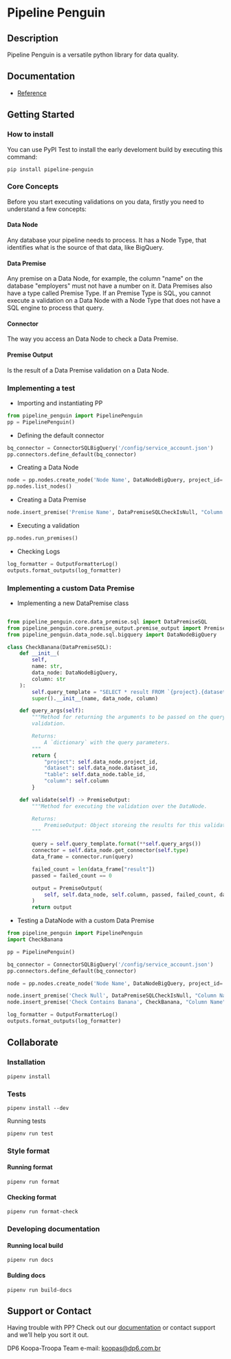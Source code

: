 # Pipeline Penguin
## Description

Pipeline Penguin is a versatile python library for data quality.

## Documentation

- [Reference](https://dp6.github.io/pipeline-penguin/pipeline_penguin.html)

## Getting Started

### How to install

You can use PyPI Test to install the early develoment build by executing this command:

```
pip install pipeline-penguin
```

### Core Concepts

Before you start executing validations on you data, firstly you need to understand a few concepts:

#### Data Node
Any database your pipeline needs to process. It has a Node Type, that identifies what is the source of that data, like BigQuery. 

#### Data Premise
Any premise on a Data Node, for example, the column "name" on the database "employers" must not have a number on it. Data Premises also have a type called Premise Type. If an Premise Type is SQL, you cannot execute a validation on a Data Node with a Node Type that does not have a SQL engine to process that query.

#### Connector
The way you access an Data Node to check a Data Premise. 

#### Premise Output
Is the result of a Data Premise validation on a Data Node.

### Implementing a test

- Importing and instantiating PP

```python
from pipeline_penguin import PipelinePenguin
pp = PipelinePenguin()
```

- Defining the default connector

```python
bq_connector = ConnectorSQLBigQuery('/config/service_account.json')
pp.connectors.define_default(bq_connector)
```

- Creating a Data Node

```python
node = pp.nodes.create_node('Node Name', DataNodeBigQuery, project_id='example', dataset_id='example', table_id='example')
pp.nodes.list_nodes()
```

- Creating a Data Premise

```python
node.insert_premise('Premise Name', DataPremiseSQLCheckIsNull, "Column Name")
```

- Executing a validation

```python
pp.nodes.run_premises()
```

- Checking Logs

```python
log_formatter = OutputFormatterLog()
outputs.format_outputs(log_formatter)
```

### Implementing a custom Data Premise

- Implementing a new DataPremise class

```python

from pipeline_penguin.core.data_premise.sql import DataPremiseSQL
from pipeline_penguin.core.premise_output.premise_output import PremiseOutput
from pipeline_penguin.data_node.sql.bigquery import DataNodeBigQuery

class CheckBanana(DataPremiseSQL):
    def __init__(
        self,
        name: str,
        data_node: DataNodeBigQuery,
        column: str
    ):
        self.query_template = "SELECT * result FROM `{project}.{dataset}.{table}` WHERE LOWER({column}) = 'banana')"
        super().__init__(name, data_node, column)

    def query_args(self):
        """Method for returning the arguments to be passed on the query template of this
        validation.

        Returns:
            A `dictionary` with the query parameters.
        """
        return {
            "project": self.data_node.project_id,
            "dataset": self.data_node.dataset_id,
            "table": self.data_node.table_id,
            "column": self.column
        }

    def validate(self) -> PremiseOutput:
        """Method for executing the validation over the DataNode.

        Returns:
            PremiseOutput: Object storeing the results for this validation.
        """

        query = self.query_template.format(**self.query_args())
        connector = self.data_node.get_connector(self.type)
        data_frame = connector.run(query)

        failed_count = len(data_frame["result"])
        passed = failed_count == 0

        output = PremiseOutput(
            self, self.data_node, self.column, passed, failed_count, data_frame
        )
        return output
```

- Testing a DataNode with a custom Data Premise

```python
from pipeline_penguin import PipelinePenguin
import CheckBanana

pp = PipelinePenguin()

bq_connector = ConnectorSQLBigQuery('/config/service_account.json')
pp.connectors.define_default(bq_connector)

node = pp.nodes.create_node('Node Name', DataNodeBigQuery, project_id='example', dataset_id='example', table_id='example')

node.insert_premise('Check Null', DataPremiseSQLCheckIsNull, "Column Name")
node.insert_premise('Check Contains Banana', CheckBanana, "Column Name")

log_formatter = OutputFormatterLog()
outputs.format_outputs(log_formatter)
```

## Collaborate
### Installation

```
pipenv install
```

### Tests

```
pipenv install --dev
```

Running tests

```
pipenv run test
```

### Style format
#### Running format

```
pipenv run format
```

#### Checking format

```
pipenv run format-check
```

### Developing documentation
#### Running local build
```
pipenv run docs
```

#### Bulding docs
```
pipenv run build-docs
```

## Support or Contact
Having trouble with PP? Check out our [documentation](https://dp6.github.io/pipeline-penguin/pipeline_penguin.html) or contact support and we’ll help you sort it out.

DP6 Koopa-Troopa Team
e-mail: [koopas@dp6.com.br](koopas@dp6.com.br)